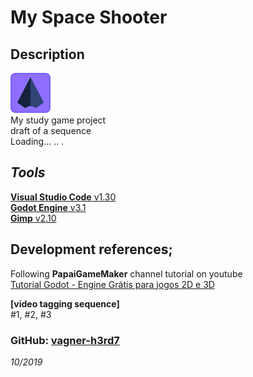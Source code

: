 # My Space Shooter  

## Description  

![icon_My_Space_Shooter](/icon.png)  
My study game project  
draft of a sequence  
Loading... .. .  

## _Tools_

[**Visual Studio Code** v1.30](https://code.visualstudio.com/)  
[**Godot Engine** v3.1](https://godotengine.org/)  
[**Gimp** v2.10](https://www.gimp.org/)

## Development references;  

Following **PapaiGameMaker** channel tutorial on youtube  
[Tutorial Godot - Engine Grátis para jogos 2D e 3D](https://www.youtube.com/playlist?list=PLQzIfDE4WrykgQb3fMwBR2j-kc0eIW-Qn)  

**[video tagging sequence]**  
#1, #2, #3


### GitHub: [**vagner-h3rd7**](https://github.com/h3rd7)  
_10/2019_  
